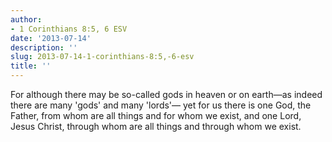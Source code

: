 ```yaml
---
author:
- 1 Corinthians 8:5, 6 ESV
date: '2013-07-14'
description: ''
slug: 2013-07-14-1-corinthians-8:5,-6-esv
title: ''
---
```

For although there may be so-called gods in heaven or on earth—as indeed there are many 'gods' and many 'lords'— yet for us there is one God, the Father, from whom are all things and for whom we exist, and one Lord, Jesus Christ, through whom are all things and through whom we exist.



